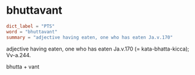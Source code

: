 # bhuttavant

``` toml
dict_label = "PTS"
word = "bhuttavant"
summary = "adjective having eaten, one who has eaten Ja.v.170"
```

adjective having eaten, one who has eaten Ja.v.170 (= kata\-bhatta\-kicca); Vv\-a.244.

bhutta \+ vant

